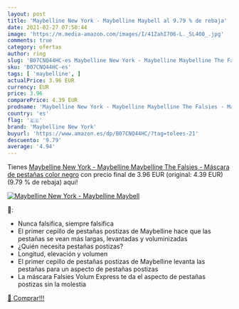 ```yaml
---
layout: post
title: 'Maybelline New York - Maybelline Maybell al 9.79 % de rebaja'
date: 2021-02-27 07:50:44
image: 'https://m.media-amazon.com/images/I/41ZahI706-L._SL400_.jpg'
comments: true
category: ofertas
author: ring
slug: 'B07CNQ44HC-es Maybelline New York - Maybelline Maybelline The Falsies -...'
sku: 'B07CNQ44HC-es'
tags: [ 'maybelline', ]
actualPrice: 3.96 EUR
currency: EUR
price: 3.96
comparePrice: 4.39 EUR
prodname: 'Maybelline New York - Maybelline Maybelline The Falsies - Máscara de pestañas  color negro'
country: 'es'
flag: '🇪🇸'
brand: 'Maybelline New York'
buyurl: 'https://www.amazon.es/dp/B07CNQ44HC/?tag=tolees-21'
descuento: '9.79'
average: '4.94'
---
```


Tienes [Maybelline New York - Maybelline Maybelline The Falsies - Máscara de pestañas  color negro](https://www.amazon.es/dp/B07CNQ44HC/?tag=tolees-21) con precio final de  3.96 EUR (original: 4.39 EUR) (9.79 %  de rebaja) aqui!

[![Maybelline New York - Maybelline Maybell](https://m.media-amazon.com/images/I/41ZahI706-L._SL400_.jpg)](https://www.amazon.es/dp/B07CNQ44HC/?tag=tolees-21)

🔎:

- Nunca falsifica, siempre falsifica
- El primer cepillo de pestañas postizas de Maybelline hace que las pestañas se vean más largas, levantadas y voluminizadas
- ¿Quién necesita pestañas postizas?
- Longitud, elevación y volumen
- El primer cepillo de pestañas postizas de Maybelline levanta las pestañas para un aspecto de pestañas postizas
- La máscara Falsies Volum Express te da el aspecto de pestañas postizas sin la molestia

[🛒 Comprar!!!](https://www.amazon.es/dp/B07CNQ44HC/?tag=tolees-21)
